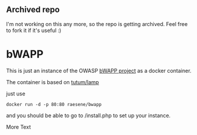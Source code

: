 ## Archived repo

I'm not working on this any more, so the repo is getting archived. Feel free to fork it if it's useful :)

# bWAPP

This is just an instance of the OWASP [bWAPP project](http://www.itsecgames.com/) as a docker container.

The container is based on [tutum/lamp](https://hub.docker.com/r/tutum/lamp/)

just use 

```
docker run -d -p 80:80 raesene/bwapp
```

and you should be able to go to <ip>/install.php to set up your instance.

  
  More Text

